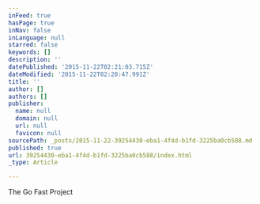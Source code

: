 ```yaml
---
inFeed: true
hasPage: true
inNav: false
inLanguage: null
starred: false
keywords: []
description: ''
datePublished: '2015-11-22T02:21:03.715Z'
dateModified: '2015-11-22T02:20:47.991Z'
title: ''
author: []
authors: []
publisher:
  name: null
  domain: null
  url: null
  favicon: null
sourcePath: _posts/2015-11-22-39254430-eba1-4f4d-b1fd-3225ba0cb588.md
published: true
url: 39254430-eba1-4f4d-b1fd-3225ba0cb588/index.html
_type: Article

---
```

The Go Fast Project